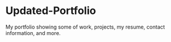 # Updated-Portfolio

My portfolio showing some of work, projects, my resume, contact information, and more.
